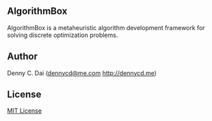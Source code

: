 ## AlgorithmBox
AlgorithmBox is a metaheuristic algorithm development framework for solving discrete optimization problems. 




## Author 
Denny C. Dai (<dennycd@me.com> <http://dennycd.me>)


## License 
[MIT License](http://opensource.org/licenses/MIT) 
